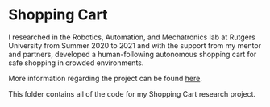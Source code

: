 # Shopping Cart

I researched in the Robotics, Automation, and Mechatronics lab at Rutgers University from Summer 2020 to 2021 and with the support from my mentor and partners, developed a human-following autonomous shopping cart for safe shopping in crowded environments. 

More information regarding the project can be found [here][1]. 

This folder contains all of the code for my Shopping Cart research project. 

[1]: https://www.linkedin.com/in/victoriakhong/detail/overlay-view/urn:li:fsd_profileTreasuryMedia:(ACoAACdIv0gBeK7x2N74DKq3B-JRJg30BLh1_2c,1607151441757)/
